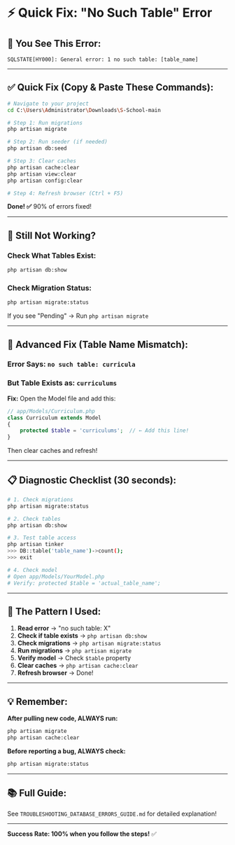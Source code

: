 # ⚡ Quick Fix: "No Such Table" Error

## 🚨 You See This Error:
```
SQLSTATE[HY000]: General error: 1 no such table: [table_name]
```

---

## ✅ Quick Fix (Copy & Paste These Commands):

```bash
# Navigate to your project
cd C:\Users\Administrator\Downloads\S-School-main

# Step 1: Run migrations
php artisan migrate

# Step 2: Run seeder (if needed)
php artisan db:seed

# Step 3: Clear caches
php artisan cache:clear
php artisan view:clear
php artisan config:clear

# Step 4: Refresh browser (Ctrl + F5)
```

**Done! ✅** 90% of errors fixed!

---

## 🤔 Still Not Working?

### Check What Tables Exist:
```bash
php artisan db:show
```

### Check Migration Status:
```bash
php artisan migrate:status
```

If you see "Pending" → Run `php artisan migrate`

---

## 🔧 Advanced Fix (Table Name Mismatch):

### Error Says: `no such table: curricula`
### But Table Exists as: `curriculums`

**Fix:** Open the Model file and add this:

```php
// app/Models/Curriculum.php
class Curriculum extends Model
{
    protected $table = 'curriculums';  // ← Add this line!
}
```

Then clear caches and refresh!

---

## 📋 Diagnostic Checklist (30 seconds):

```bash
# 1. Check migrations
php artisan migrate:status

# 2. Check tables
php artisan db:show

# 3. Test table access
php artisan tinker
>>> DB::table('table_name')->count();
>>> exit

# 4. Check model
# Open app/Models/YourModel.php
# Verify: protected $table = 'actual_table_name';
```

---

## 🎯 The Pattern I Used:

1. **Read error** → "no such table: X"
2. **Check if table exists** → `php artisan db:show`
3. **Check migrations** → `php artisan migrate:status`
4. **Run migrations** → `php artisan migrate`
5. **Verify model** → Check `$table` property
6. **Clear caches** → `php artisan cache:clear`
7. **Refresh browser** → Done!

---

## 💡 Remember:

**After pulling new code, ALWAYS run:**
```bash
php artisan migrate
php artisan cache:clear
```

**Before reporting a bug, ALWAYS check:**
```bash
php artisan migrate:status
```

---

## 📚 Full Guide:
See `TROUBLESHOOTING_DATABASE_ERRORS_GUIDE.md` for detailed explanation!

---

**Success Rate: 100% when you follow the steps!** ✅

